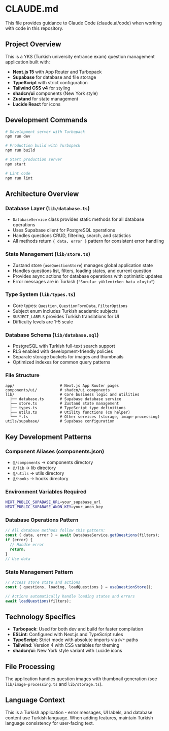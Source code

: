 # CLAUDE.md

This file provides guidance to Claude Code (claude.ai/code) when working with code in this repository.

## Project Overview

This is a YKS (Turkish university entrance exam) question management application built with:
- **Next.js 15** with App Router and Turbopack
- **Supabase** for database and file storage
- **TypeScript** with strict configuration
- **Tailwind CSS v4** for styling
- **shadcn/ui** components (New York style)
- **Zustand** for state management
- **Lucide React** for icons

## Development Commands

```bash
# Development server with Turbopack
npm run dev

# Production build with Turbopack
npm run build

# Start production server
npm start

# Lint code
npm run lint
```

## Architecture Overview

### Database Layer (`lib/database.ts`)
- `DatabaseService` class provides static methods for all database operations
- Uses Supabase client for PostgreSQL operations
- Handles questions CRUD, filtering, search, and statistics
- All methods return `{ data, error }` pattern for consistent error handling

### State Management (`lib/store.ts`)
- Zustand store (`useQuestionStore`) manages global application state
- Handles questions list, filters, loading states, and current question
- Provides async actions for database operations with optimistic updates
- Error messages are in Turkish (`"Sorular yüklenirken hata oluştu"`)

### Type System (`lib/types.ts`)
- Core types: `Question`, `QuestionFormData`, `FilterOptions`
- Subject enum includes Turkish academic subjects
- `SUBJECT_LABELS` provides Turkish translations for UI
- Difficulty levels are 1-5 scale

### Database Schema (`lib/database.sql`)
- PostgreSQL with Turkish full-text search support
- RLS enabled with development-friendly policies
- Separate storage buckets for images and thumbnails
- Optimized indexes for common query patterns

### File Structure
```
app/                    # Next.js App Router pages
components/ui/          # shadcn/ui components
lib/                    # Core business logic and utilities
  ├── database.ts       # Supabase database service
  ├── store.ts          # Zustand state management
  ├── types.ts          # TypeScript type definitions
  ├── utils.ts          # Utility functions (cn helper)
  └── *.ts              # Other services (storage, image-processing)
utils/supabase/         # Supabase configuration
```

## Key Development Patterns

### Component Aliases (components.json)
- `@/components` → components directory
- `@/lib` → lib directory
- `@/utils` → utils directory
- `@/hooks` → hooks directory

### Environment Variables Required
```bash
NEXT_PUBLIC_SUPABASE_URL=your_supabase_url
NEXT_PUBLIC_SUPABASE_ANON_KEY=your_anon_key
```

### Database Operations Pattern
```typescript
// All database methods follow this pattern:
const { data, error } = await DatabaseService.getQuestions(filters);
if (error) {
  // Handle error
  return;
}
// Use data
```

### State Management Pattern
```typescript
// Access store state and actions
const { questions, loading, loadQuestions } = useQuestionStore();

// Actions automatically handle loading states and errors
await loadQuestions(filters);
```

## Technology Specifics

- **Turbopack**: Used for both dev and build for faster compilation
- **ESLint**: Configured with Next.js and TypeScript rules
- **TypeScript**: Strict mode with absolute imports via `@/*` paths
- **Tailwind**: Version 4 with CSS variables for theming
- **shadcn/ui**: New York style variant with Lucide icons

## File Processing
The application handles question images with thumbnail generation (see `lib/image-processing.ts` and `lib/storage.ts`).

## Language Context
This is a Turkish application - error messages, UI labels, and database content use Turkish language. When adding features, maintain Turkish language consistency for user-facing text.